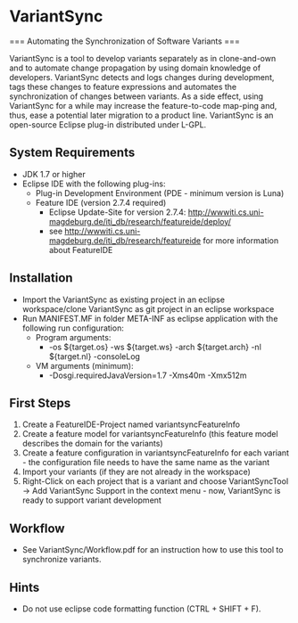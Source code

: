 # VariantSync
=== Automating the Synchronization of Software Variants ===

VariantSync is a tool to develop variants separately as in clone-and-own and to automate change propagation by using domain knowledge of developers. VariantSync detects and logs changes during development, tags these changes to feature expressions and automates the synchronization
of changes between variants. As a side effect, using VariantSync for a while may increase the feature-to-code map-ping and, thus, ease a potential later migration to a product line. VariantSync is an open-source Eclipse plug-in distributed under L-GPL.

## System Requirements
* JDK 1.7 or higher
* Eclipse IDE with the following plug-ins:
  * Plug-in Development Environment (PDE - minimum version is Luna)
  * Feature IDE (version 2.7.4 required)
	* Eclipse Update-Site for version 2.7.4: http://wwwiti.cs.uni-magdeburg.de/iti_db/research/featureide/deploy/
	* see http://wwwiti.cs.uni-magdeburg.de/iti_db/research/featureide for more information about FeatureIDE
	
## Installation
* Import the VariantSync as existing project in an eclipse workspace/clone VariantSync as git project in an eclipse workspace
* Run MANIFEST.MF in folder META-INF as eclipse application with the following run configuration:
  * Program arguments:
    * -os ${target.os} -ws ${target.ws} -arch ${target.arch} -nl ${target.nl} -consoleLog
  * VM arguments (minimum): 
    * -Dosgi.requiredJavaVersion=1.7 -Xms40m -Xmx512m

## First Steps
1. Create a FeatureIDE-Project named variantsyncFeatureInfo
2. Create a feature model for variantsyncFeatureInfo (this feature model describes the domain for the variants)
3. Create a feature configuration in variantsyncFeatureInfo for each variant - the configuration file needs to have the same name as the variant
4. Import your variants (if they are not already in the workspace)
5. Right-Click on each project that is a variant and choose VariantSyncTool -> Add VariantSync Support in the context menu - now, VariantSync is ready to support variant development

## Workflow
* See VariantSync/Workflow.pdf for an instruction how to use this tool to synchronize variants.

## Hints
* Do not use eclipse code formatting function (CTRL + SHIFT + F).
